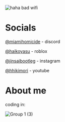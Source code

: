 ![haha bad wifi](https://i.pinimg.com/736x/95/e1/b5/95e1b5d72d0404485624954fa8b4fd3f.jpg)


# Socials
[@miamihomicide](https://discordapp.com/users/957499162033811487) - discord

[@haikoyasu](https://www.roblox.com/users/4666088653/profile) - roblox

[@jinsaibootleg](https://www.instagram.com/jinsaibootleg/) - instagram

[@hhikimori](https://www.youtube.com/@hhikimori) - youtube


# About me
coding in:




![Group 1 (3)](https://github.com/heistrunsyou/heistrunsyou/assets/154766120/54f1dab0-9d11-43b9-9c02-9a2a38a5abc2)

